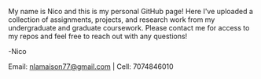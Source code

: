 My name is Nico and this is my personal GitHub page! Here I've uploaded a collection of assignments, projects, and research work from my undergraduate and graduate coursework. Please contact me for access to my repos and feel free to reach out with any questions!

-Nico

Email: nlamaison77@gmail.com | Cell: 7074846010
